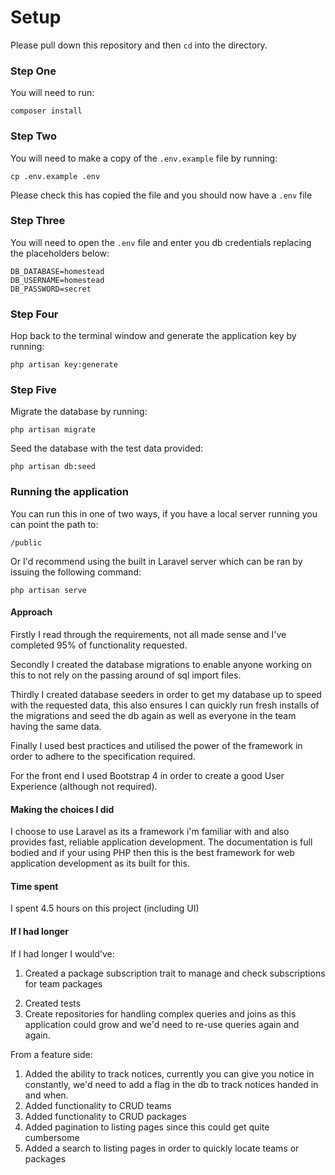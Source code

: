 # Setup

Please pull down this repository and then ```cd``` into the directory.

### Step One

You will need to run:

```composer install```

### Step Two

You will need to make a copy of the ```.env.example``` file by running:

```cp .env.example .env```

Please check this has copied the file and you should now have a ```.env``` file

### Step Three

You will need to open the ```.env``` file and enter you db credentials replacing the placeholders below:

```
DB_DATABASE=homestead
DB_USERNAME=homestead
DB_PASSWORD=secret
```

### Step Four

Hop back to the terminal window and generate the application key by running:

```php artisan key:generate```

### Step Five

Migrate the database by running:

```php artisan migrate```

Seed the database with the test data provided:

```php artisan db:seed```

### Running the application

You can run this in one of two ways, if you have a local server running you can point the path to:

```/public```

Or I'd recommend using the built in Laravel server which can be ran by issuing the following command:

```php artisan serve```

#### Approach

Firstly I read through the requirements, not all made sense and I've completed 95% of functionality requested.

Secondly I created the database migrations to enable anyone working on this to not rely on the passing around of sql import files.

Thirdly I created database seeders in order to get my database up to speed with the requested data, this also ensures I can quickly run fresh installs of the migrations and seed the db again as well as everyone in the team having the same data.

Finally I used best practices and utilised the power of the framework in order to adhere to the specification required.

For the front end I used Bootstrap 4 in order to create a good User Experience (although not required).

#### Making the choices I did

I choose to use Laravel as its a framework i'm familiar with and also provides fast, reliable application development. The documentation is full bodied and if your using PHP then this is the best framework for web application development as its built for this.

#### Time spent

I spent 4.5 hours on this project (including UI)

#### If I had longer

If I had longer I would've:

1. Created a package subscription trait to manage and check subscriptions for team packages
2) Created tests
3) Create repositories for handling complex queries and joins as this application could grow and we'd need to re-use queries again and again.

From a feature side:

1) Added the ability to track notices, currently you can give you notice in constantly, we'd need to add a flag in the db to track notices handed in and when.
2) Added functionality to CRUD teams
3) Added functionality to CRUD packages
4) Added pagination to listing pages since this could get quite cumbersome
5) Added a search to listing pages in order to quickly locate teams or packages


